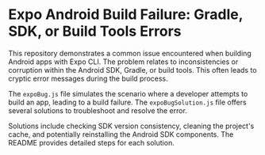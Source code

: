 # Expo Android Build Failure: Gradle, SDK, or Build Tools Errors

This repository demonstrates a common issue encountered when building Android apps with Expo CLI. The problem relates to inconsistencies or corruption within the Android SDK, Gradle, or build tools.  This often leads to cryptic error messages during the build process.

The `expoBug.js` file simulates the scenario where a developer attempts to build an app, leading to a build failure.  The `expoBugSolution.js` file offers several solutions to troubleshoot and resolve the error.

Solutions include checking SDK version consistency, cleaning the project's cache, and potentially reinstalling the Android SDK components.   The README provides detailed steps for each solution.